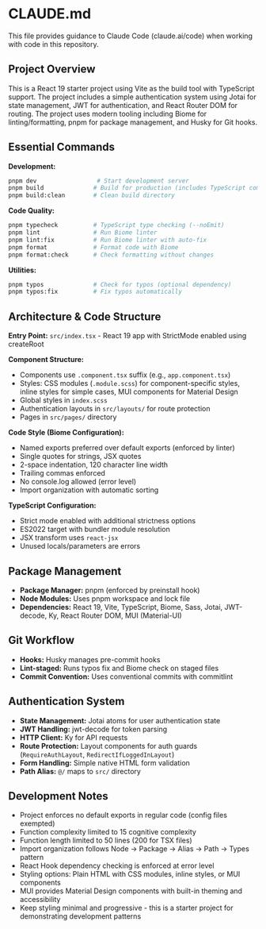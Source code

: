 # CLAUDE.md

This file provides guidance to Claude Code (claude.ai/code) when working with code in this repository.

## Project Overview

This is a React 19 starter project using Vite as the build tool with TypeScript support. The project includes a simple authentication system using Jotai for state management, JWT for authentication, and React Router DOM for routing. The project uses modern tooling including Biome for linting/formatting, pnpm for package management, and Husky for Git hooks.

## Essential Commands

**Development:**
```bash
pnpm dev                 # Start development server
pnpm build              # Build for production (includes TypeScript compilation)
pnpm build:clean        # Clean build directory
```

**Code Quality:**
```bash
pnpm typecheck          # TypeScript type checking (--noEmit)
pnpm lint               # Run Biome linter
pnpm lint:fix           # Run Biome linter with auto-fix
pnpm format             # Format code with Biome
pnpm format:check       # Check formatting without changes
```

**Utilities:**
```bash
pnpm typos              # Check for typos (optional dependency)
pnpm typos:fix          # Fix typos automatically
```

## Architecture & Code Structure

**Entry Point:** `src/index.tsx` - React 19 app with StrictMode enabled using createRoot

**Component Structure:**
- Components use `.component.tsx` suffix (e.g., `app.component.tsx`)
- Styles: CSS modules (`.module.scss`) for component-specific styles, inline styles for simple cases, MUI components for Material Design
- Global styles in `index.scss`
- Authentication layouts in `src/layouts/` for route protection
- Pages in `src/pages/` directory

**Code Style (Biome Configuration):**
- Named exports preferred over default exports (enforced by linter)
- Single quotes for strings, JSX quotes
- 2-space indentation, 120 character line width
- Trailing commas enforced
- No console.log allowed (error level)
- Import organization with automatic sorting

**TypeScript Configuration:**
- Strict mode enabled with additional strictness options
- ES2022 target with bundler module resolution
- JSX transform uses `react-jsx`
- Unused locals/parameters are errors

## Package Management

- **Package Manager:** pnpm (enforced by preinstall hook)
- **Node Modules:** Uses pnpm workspace and lock file
- **Dependencies:** React 19, Vite, TypeScript, Biome, Sass, Jotai, JWT-decode, Ky, React Router DOM, MUI (Material-UI)

## Git Workflow

- **Hooks:** Husky manages pre-commit hooks
- **Lint-staged:** Runs typos fix and Biome check on staged files
- **Commit Convention:** Uses conventional commits with commitlint

## Authentication System

- **State Management:** Jotai atoms for user authentication state
- **JWT Handling:** jwt-decode for token parsing
- **HTTP Client:** Ky for API requests
- **Route Protection:** Layout components for auth guards (`RequireAuthLayout`, `RedirectIfLoggedInLayout`)
- **Form Handling:** Simple native HTML form validation
- **Path Alias:** `@/` maps to `src/` directory

## Development Notes

- Project enforces no default exports in regular code (config files exempted)
- Function complexity limited to 15 cognitive complexity
- Function length limited to 50 lines (200 for TSX files)
- Import organization follows Node → Package → Alias → Path → Types pattern
- React Hook dependency checking is enforced at error level
- Styling options: Plain HTML with CSS modules, inline styles, or MUI components
- MUI provides Material Design components with built-in theming and accessibility
- Keep styling minimal and progressive - this is a starter project for demonstrating development patterns